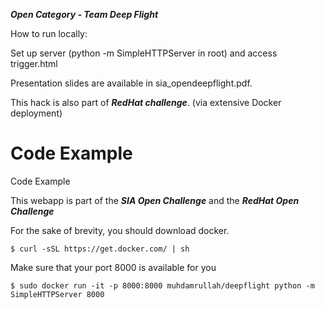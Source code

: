 __*Open Category - Team Deep Flight*__

How to run locally: 

Set up server (python -m SimpleHTTPServer in root) and access trigger.html

Presentation slides are available in sia_opendeepflight.pdf.

This hack is also part of __*RedHat challenge*__. (via extensive Docker deployment)

# **Code Example** 
Code Example

This webapp is part of the __*SIA Open Challenge*__ and the __*RedHat Open Challenge*__

For the sake of brevity, you should download docker. 
```
$ curl -sSL https://get.docker.com/ | sh

```
Make sure that your port 8000 is available for you
```
$ sudo docker run -it -p 8000:8000 muhdamrullah/deepflight python -m SimpleHTTPServer 8000

```
